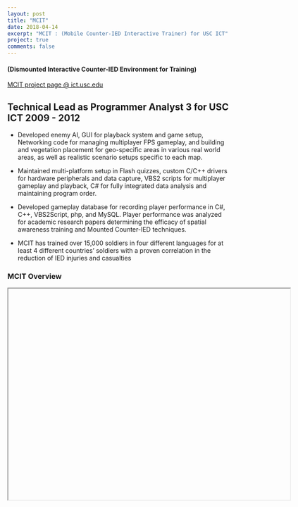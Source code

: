 ```yaml
---
layout: post
title: "MCIT"
date: 2018-04-14
excerpt: "MCIT : (Mobile Counter-IED Interactive Trainer) for USC ICT"
project: true
comments: false
---
```


#### (Dismounted Interactive Counter-IED Environment for Training)

[MCIT project page @ ict.usc.edu](http://ict.usc.edu/prototypes/mcit)


## Technical Lead as Programmer Analyst 3 for USC ICT 2009 - 2012

-	Developed enemy AI, GUI for playback system and game setup, Networking code for managing multiplayer FPS gameplay, and building and vegetation placement for geo-specific areas in various real world areas, as well as realistic scenario setups specific to each map.

-	Maintained multi-platform setup in Flash quizzes, custom C/C++ drivers for hardware peripherals and data capture, VBS2 scripts for multiplayer gameplay and playback, C# for fully integrated data analysis and maintaining program order.

-	Developed gameplay database for recording player performance in C#, C++, VBS2Script, php, and MySQL. Player performance was analyzed for academic research papers determining the efficacy of spatial awareness training and Mounted Counter-IED techniques.

-	MCIT has trained over 15,000 soldiers in four different languages for at least 4 different countries’ soldiers with a proven correlation in the reduction of IED injuries and casualties


### MCIT Overview

<iframe srchttps://drive.google.com/file/d/1NeTHxM7iKKIik4u-Oi-ox1NnPeyw2_cS/preview" width="640" height="480"></iframe>
